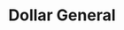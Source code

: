 ---
title: "Dollar General"
url: /harlingen/dollar-general-stuart-place-road/
shop: variety store
---